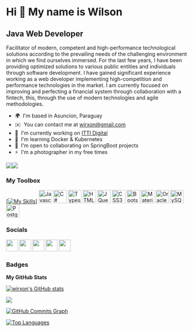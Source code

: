 Hi 👋 My name is Wilson
=======================

Java Web Developer
------------------

Facilitator of modern, competent and high-performance technological solutions according to the prevailing needs of the challenging environment in which we find ourselves immersed. For the last few years, I have been providing optimized solutions to various public entities and individuals through software development. I have gained significant experience working as a web developer implementing high-competition and performance technologies in the market. I am currently focused on improving and perfecting a financial system through collaboration with a fintech, this, through the use of modern technologies and agile methodologies.

* 🌍  I'm based in Asuncion, Paraguay
* ✉️  You can contact me at [wirxon@gmail.com](mailto:wirxon@gmail.com)
* 🚀  I'm currently working on [ITTI Digital](http://www.itti.digital/es)
* 🧠  I'm learning Docker & Kubernetes
* 🤝  I'm open to collaborating on SpringBoot projects
* ⚡  I'm a photographer in my free times

<a href="https://www.twitter.com/wirson_ferreira" target="_blank" rel="noreferrer"><img
src="https://img.shields.io/twitter/follow/wirson_ferreira?logo=twitter&style=for-the-badge&color=ec4899&labelColor=171717"
/></a><a href="https://www.github.com/wirxon" target="_blank" rel="noreferrer"><img
src="https://img.shields.io/github/followers/wirxon?logo=github&style=for-the-badge&color=ec4899&labelColor=171717" /></a>

### My Toolbox

<p align="left">

  
<a href="https://www.oracle.com/java/" target="_blank" rel="noreferrer">[![My Skills](https://skillicons.dev/icons?i=java)]</a>
<a href="https://developer.mozilla.org/en-US/docs/Web/JavaScript" target="_blank" rel="noreferrer"><img src="https://raw.githubusercontent.com/danielcranney/readme-generator/main/public/icons/skills/javascript-colored.svg" width="36" height="36" alt="Javascript" /></a>
<a href="https://docs.microsoft.com/en-us/dotnet/csharp/" target="_blank" rel="noreferrer"><img src="https://raw.githubusercontent.com/danielcranney/readme-generator/main/public/icons/skills/csharp-colored.svg" width="36" height="36" alt="C#" /></a>
<a href="https://www.typescriptlang.org/" target="_blank" rel="noreferrer"><img src="https://raw.githubusercontent.com/danielcranney/readme-generator/main/public/icons/skills/typescript-colored.svg" width="36" height="36" alt="Typescript" /></a>
<a href="https://developer.mozilla.org/en-US/docs/Glossary/HTML5" target="_blank" rel="noreferrer"><img src="https://raw.githubusercontent.com/danielcranney/readme-generator/main/public/icons/skills/html5-colored.svg" width="36" height="36" alt="HTML5" /></a>
<a href="https://jquery.com/" target="_blank" rel="noreferrer"><img src="https://raw.githubusercontent.com/danielcranney/readme-generator/main/public/icons/skills/jquery-colored.svg" width="36" height="36" alt="JQuery" /></a>
<a href="https://www.w3.org/TR/CSS/#css" target="_blank" rel="noreferrer"><img src="https://raw.githubusercontent.com/danielcranney/readme-generator/main/public/icons/skills/css3-colored.svg" width="36" height="36" alt="CSS3" /></a>
<a href="https://getbootstrap.com/" target="_blank" rel="noreferrer"><img src="https://raw.githubusercontent.com/danielcranney/readme-generator/main/public/icons/skills/bootstrap-colored.svg" width="36" height="36" alt="Bootstrap" /></a>
<a href="https://mui.com/" target="_blank" rel="noreferrer"><img src="https://raw.githubusercontent.com/danielcranney/readme-generator/main/public/icons/skills/materialui-colored.svg" width="36" height="36" alt="Material UI" /></a>
<a href="https://www.oracle.com/uk/index.html" target="_blank" rel="noreferrer"><img src="https://raw.githubusercontent.com/danielcranney/readme-generator/main/public/icons/skills/oracle-colored.svg" width="36" height="36" alt="Oracle" /></a>
<a href="https://www.mysql.com/" target="_blank" rel="noreferrer"><img src="https://raw.githubusercontent.com/danielcranney/readme-generator/main/public/icons/skills/mysql-colored.svg" width="36" height="36" alt="MySQL" /></a>
<a href="https://www.postgresql.org/" target="_blank" rel="noreferrer"><img src="https://raw.githubusercontent.com/danielcranney/readme-generator/main/public/icons/skills/postgresql-colored.svg" width="36" height="36" alt="PostgreSQL" /></a></a>
</p>


### Socials

<p align="left"> <a href="https://discord.com/users/wirxon#8589" target="_blank" rel="noreferrer"><img src="https://raw.githubusercontent.com/danielcranney/readme-generator/main/public/icons/socials/discord.svg" width="32" height="32" /></a> <a href="https://www.github.com/wirxon" target="_blank" rel="noreferrer"><img src="https://raw.githubusercontent.com/danielcranney/readme-generator/main/public/icons/socials/github.svg" width="32" height="32" /></a> <a href="http://www.instagram.com/wirson_ferreira" target="_blank" rel="noreferrer"><img src="https://raw.githubusercontent.com/danielcranney/readme-generator/main/public/icons/socials/instagram.svg" width="32" height="32" /></a> <a href="https://www.linkedin.com/in/wirxonferreira" target="_blank" rel="noreferrer"><img src="https://raw.githubusercontent.com/danielcranney/readme-generator/main/public/icons/socials/linkedin.svg" width="32" height="32" /></a> <a href="https://www.stackoverflow.com/users/14127369/wirxon" target="_blank" rel="noreferrer"><img src="https://raw.githubusercontent.com/danielcranney/readme-generator/main/public/icons/socials/stackoverflow.svg" width="32" height="32" /></a></p>

### Badges

<b>My GitHub Stats</b>

<a href="http://www.github.com/wirxon"><img src="https://github-readme-stats.vercel.app/api?username=wirxon&show_icons=true&hide=&count_private=true&title_color=84cc16&text_color=ffffff&icon_color=ec4899&bg_color=171717&hide_border=true&show_icons=true" alt="wirxon's GitHub stats" /></a>

<a href="http://www.github.com/wirxon"><img src="https://github-readme-streak-stats.herokuapp.com/?user=wirxon&stroke=ffffff&background=171717&ring=84cc16&fire=84cc16&currStreakNum=ffffff&currStreakLabel=84cc16&sideNums=ffffff&sideLabels=ffffff&dates=ffffff&hide_border=true" /></a>

<a href="http://www.github.com/wirxon"><img src="https://activity-graph.herokuapp.com/graph?username=wirxon&bg_color=171717&color=ffffff&line=ec4899&point=ffffff&area_color=171717&area=true&hide_border=true&custom_title=GitHub%20Commits%20Graph" alt="GitHub Commits Graph" /></a>

<a href="https://github.com/wirxon" align="left">
<img src="https://github-readme-stats.vercel.app/api/top-langs/?username=wirxon&langs_count=10&title_color=84cc16&text_color=ffffff&icon_color=ec4899&bg_color=171717&hide_border=true&locale=en&custom_title=Top%20%Languages" alt="Top Languages" /></a>
